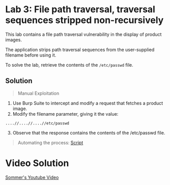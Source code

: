 # Lab 3: File path traversal, traversal sequences stripped non-recursively
This lab contains a file path traversal vulnerability in the display of product images.

The application strips path traversal sequences from the user-supplied filename before using it.

To solve the lab, retrieve the contents of the `/etc/passwd` file.

## Solution
> Manual Exploitation
1. Use Burp Suite to intercept and modify a request that fetches a product image.
2. Modify the filename parameter, giving it the value:
```
....//....//....//etc/passwd
```
3. Observe that the response contains the contents of the /etc/passwd file.
> Automating the process: [Script]()

# Video Solution
[Sommer's Youtube Video](https://youtu.be/bydjunJhZaE)
